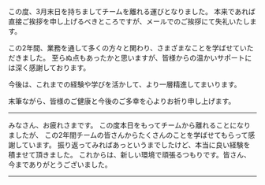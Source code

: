 この度、3月末日を持ちましてチームを離れる運びとなりました。
本来であれば直接ご挨拶を申し上げるべきところですが、メールでのご挨拶にて失礼いたします。

この2年間、業務を通して多くの方々と関わり、さまざまなことを学ばせていただきました。
至らぬ点もあったかと思いますが、皆様からの温かいサポートには深く感謝しております。

今後は、これまでの経験や学びを活かして、より一層精進してまいります。

末筆ながら、皆様のご健康と今後のご多幸を心よりお祈り申し上げます。


---

みなさん、お疲れさまです。
この度本日をもってチームから離れることになりましたが、
この2年間チームの皆さんからたくさんのことを学ばせてもらって感謝しています。
振り返ってみればあっというまでしたけど、本当に良い経験を積ませて頂きました。
これからは、新しい環境で頑張るつもりです。皆さん、今までありがとうございました。

---


